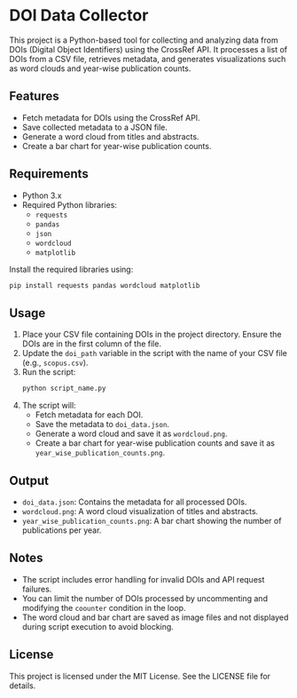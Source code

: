 # DOI Data Collector

This project is a Python-based tool for collecting and analyzing data from DOIs (Digital Object Identifiers) using the CrossRef API. It processes a list of DOIs from a CSV file, retrieves metadata, and generates visualizations such as word clouds and year-wise publication counts.

## Features

- Fetch metadata for DOIs using the CrossRef API.
- Save collected metadata to a JSON file.
- Generate a word cloud from titles and abstracts.
- Create a bar chart for year-wise publication counts.

## Requirements

- Python 3.x
- Required Python libraries:
    - `requests`
    - `pandas`
    - `json`
    - `wordcloud`
    - `matplotlib`

Install the required libraries using:
```bash
pip install requests pandas wordcloud matplotlib
```

## Usage

1. Place your CSV file containing DOIs in the project directory. Ensure the DOIs are in the first column of the file.
2. Update the `doi_path` variable in the script with the name of your CSV file (e.g., `scopus.csv`).
3. Run the script:
     ```bash
     python script_name.py
     ```
4. The script will:
     - Fetch metadata for each DOI.
     - Save the metadata to `doi_data.json`.
     - Generate a word cloud and save it as `wordcloud.png`.
     - Create a bar chart for year-wise publication counts and save it as `year_wise_publication_counts.png`.

## Output

- `doi_data.json`: Contains the metadata for all processed DOIs.
- `wordcloud.png`: A word cloud visualization of titles and abstracts.
- `year_wise_publication_counts.png`: A bar chart showing the number of publications per year.

## Notes

- The script includes error handling for invalid DOIs and API request failures.
- You can limit the number of DOIs processed by uncommenting and modifying the `coounter` condition in the loop.
- The word cloud and bar chart are saved as image files and not displayed during script execution to avoid blocking.

## License

This project is licensed under the MIT License. See the LICENSE file for details.